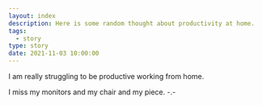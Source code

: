 ```yaml
---
layout: index
description: Here is some random thought about productivity at home.
tags:
  - story
type: story
date: 2021-11-03 10:00:00
---
```


I am really struggling to be productive working from home.

I miss my monitors and my chair and my piece. -.-
